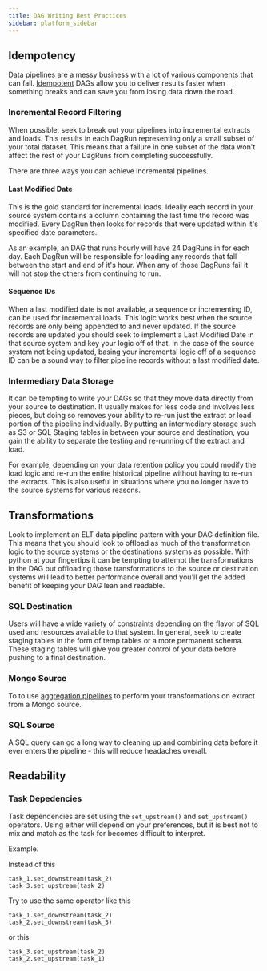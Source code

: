 ```yaml
---
title: DAG Writing Best Practices
sidebar: platform_sidebar
---
```

## Idempotency
Data pipelines are a messy business with a lot of various components that can fail. [Idempotent](https://en.wikipedia.org/wiki/Idempotence) DAGs allow you to deliver results faster when something breaks and can save you from losing data down the road.

### Incremental Record Filtering
When possible, seek to break out your pipelines into incremental extracts and loads. This results in each DagRun representing only a small subset of your total dataset. This means that a failure in one subset of the data won't affect the rest of your DagRuns from completing successfully.

There are three ways you can achieve incremental pipelines.
#### Last Modified Date
This is the gold standard for incremental loads. Ideally each record in your source system contains a column containing the last time the record was modified. Every DagRun then looks for records that were updated within it's specified date parameters. 

As an example, an DAG that runs hourly will have 24 DagRuns in for each day. Each DagRun will be responsible for loading any records that fall between the start and end of it's hour. When any of those DagRuns fail it will not stop the others from continuing to run.

#### Sequence IDs
When a last modified date is not available, a sequence or incrementing ID, can be used for incremental loads. This logic works best when the source records are only being appended to and never updated. If the source records are updated you should seek to implement a Last Modified Date in that source system and key your logic off of that. In the case of the source system not being updated, basing your incremental logic off of a sequence ID can be a sound way to filter pipeline records without a last modified date.

### Intermediary Data Storage
It can be tempting to write your DAGs so that they move data directly from your source to destination. It usually makes for less code and involves less pieces, but doing so removes your ability to re-run just the extract or load portion of the pipeline individually. By putting an intermediary storage such as S3 or SQL Staging tables in between your source and destination, you gain the ability to separate the testing and re-running of the extract and load. 

For example, depending on your data retention policy you could modify the load logic and re-run the entire historical pipeline without having to re-run the extracts. This is also useful in situations where you no longer have to the source systems for various reasons. 

## Transformations
Look to implement an ELT data pipeline pattern with your DAG definition file. This means that you should look to offload as much of the transformation logic to the source systems or the destinations systems as possible. With python at your fingertips it can be tempting to attempt the transformations in the DAG but offloading those transformations to the source or destination systems will lead to better performance overall and you'll get the added benefit of keeping your DAG lean and readable.

### SQL Destination
Users will have a wide variety of constraints depending on the flavor of SQL used and resources available to that system. In general, seek to create staging tables in the form of temp tables or a more permanent schema. These staging tables will give you greater control of your data before pushing to a final destination.

### Mongo Source
To to use [aggregation pipelines](https://docs.mongodb.com/manual/core/aggregation-pipeline/) to perform your transformations on extract from a Mongo source.

### SQL Source
A SQL query can go a long way to cleaning up and combining data before it ever enters the pipeline - this will reduce headaches overall.

## Readability

### Task Depedencies
Task dependencies are set using the ```set_upstream()``` and ```set_upstream()``` operators. Using either will depend on your preferences, but it is best not to mix and match as the task for becomes difficult to interpret.

Example.

Instead of this

```
task_1.set_downstream(task_2)
task_3.set_upstream(task_2)
```

Try to use the same operator like this

```
task_1.set_downstream(task_2)
task_2.set_downstream(task_3)
```

or this

```
task_3.set_upstream(task_2)
task_2.set_upstream(task_1)
```